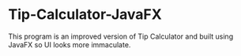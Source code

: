 # Tip-Calculator-JavaFX
This program is an improved version of Tip Calculator and built using JavaFX so UI looks more immaculate. 
